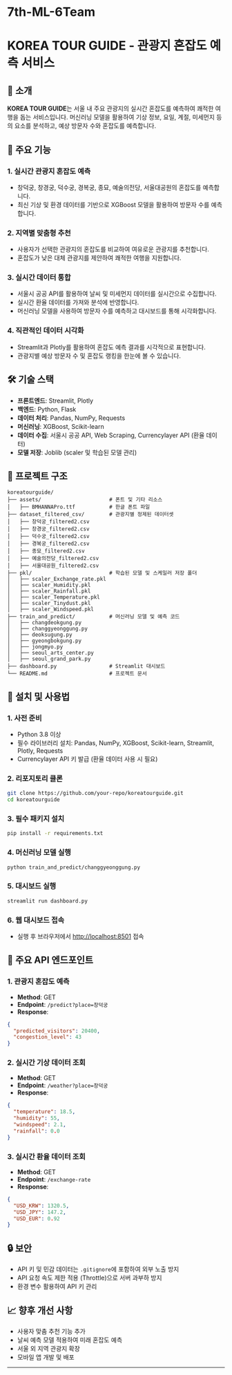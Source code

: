 # 7th-ML-6Team
# KOREA TOUR GUIDE - 관광지 혼잡도 예측 서비스

## 📖 소개
**KOREA TOUR GUIDE**는 서울 내 주요 관광지의 실시간 혼잡도를 예측하여 쾌적한 여행을 돕는 서비스입니다. 머신러닝 모델을 활용하여 기상 정보, 요일, 계절, 미세먼지 등의 요소를 분석하고, 예상 방문자 수와 혼잡도를 예측합니다.

## 🚀 주요 기능
### 1. 실시간 관광지 혼잡도 예측
- 창덕궁, 창경궁, 덕수궁, 경복궁, 종묘, 예술의전당, 서울대공원의 혼잡도를 예측합니다.
- 최신 기상 및 환경 데이터를 기반으로 XGBoost 모델을 활용하여 방문자 수를 예측합니다.

### 2. 지역별 맞춤형 추천
- 사용자가 선택한 관광지의 혼잡도를 비교하여 여유로운 관광지를 추천합니다.
- 혼잡도가 낮은 대체 관광지를 제안하여 쾌적한 여행을 지원합니다.

### 3. 실시간 데이터 통합
- 서울시 공공 API를 활용하여 날씨 및 미세먼지 데이터를 실시간으로 수집합니다.
- 실시간 환율 데이터를 가져와 분석에 반영합니다.
- 머신러닝 모델을 사용하여 방문자 수를 예측하고 대시보드를 통해 시각화합니다.

### 4. 직관적인 데이터 시각화
- Streamlit과 Plotly를 활용하여 혼잡도 예측 결과를 시각적으로 표현합니다.
- 관광지별 예상 방문자 수 및 혼잡도 랭킹을 한눈에 볼 수 있습니다.

## 🛠️ 기술 스택
- **프론트엔드**: Streamlit, Plotly
- **백엔드**: Python, Flask
- **데이터 처리**: Pandas, NumPy, Requests
- **머신러닝**: XGBoost, Scikit-learn
- **데이터 수집**: 서울시 공공 API, Web Scraping, Currencylayer API (환율 데이터)
- **모델 저장**: Joblib (scaler 및 학습된 모델 관리)

## 📂 프로젝트 구조
```
koreatourguide/
├── assets/                      # 폰트 및 기타 리소스
│   ├── BMHANNAPro.ttf           # 한글 폰트 파일
├── dataset_filtered_csv/        # 관광지별 정제된 데이터셋
│   ├── 창덕궁_filtered2.csv
│   ├── 창경궁_filtered2.csv
│   ├── 덕수궁_filtered2.csv
│   ├── 경복궁_filtered2.csv
│   ├── 종묘_filtered2.csv
│   ├── 예술의전당_filtered2.csv
│   ├── 서울대공원_filtered2.csv
├── pkl/                         # 학습된 모델 및 스케일러 저장 폴더
│   ├── scaler_Exchange_rate.pkl
│   ├── scaler_Humidity.pkl
│   ├── scaler_Rainfall.pkl
│   ├── scaler_Temperature.pkl
│   ├── scaler_Tinydust.pkl
│   ├── scaler_Windspeed.pkl
├── train_and_predict/           # 머신러닝 모델 및 예측 코드
│   ├── changdeokgung.py
│   ├── changgyeonggung.py
│   ├── deoksugung.py
│   ├── gyeongbokgung.py
│   ├── jongmyo.py
│   ├── seoul_arts_center.py
│   ├── seoul_grand_park.py
├── dashboard.py                 # Streamlit 대시보드
└── README.md                    # 프로젝트 문서
```

## 🔧 설치 및 사용법
### 1. 사전 준비
- Python 3.8 이상
- 필수 라이브러리 설치: Pandas, NumPy, XGBoost, Scikit-learn, Streamlit, Plotly, Requests
- Currencylayer API 키 발급 (환율 데이터 사용 시 필요)

### 2. 리포지토리 클론
```bash
git clone https://github.com/your-repo/koreatourguide.git
cd koreatourguide
```

### 3. 필수 패키지 설치
```bash
pip install -r requirements.txt
```

### 4. 머신러닝 모델 실행
```bash
python train_and_predict/changgyeonggung.py
```

### 5. 대시보드 실행
```bash
streamlit run dashboard.py
```

### 6. 웹 대시보드 접속
- 실행 후 브라우저에서 [http://localhost:8501](http://localhost:8501) 접속

## 🌟 주요 API 엔드포인트
### 1. 관광지 혼잡도 예측
- **Method**: GET
- **Endpoint**: `/predict?place=창덕궁`
- **Response**:
```json
{
  "predicted_visitors": 20400,
  "congestion_level": 43
}
```

### 2. 실시간 기상 데이터 조회
- **Method**: GET
- **Endpoint**: `/weather?place=창덕궁`
- **Response**:
```json
{
  "temperature": 18.5,
  "humidity": 55,
  "windspeed": 2.1,
  "rainfall": 0.0
}
```

### 3. 실시간 환율 데이터 조회
- **Method**: GET
- **Endpoint**: `/exchange-rate`
- **Response**:
```json
{
  "USD_KRW": 1320.5,
  "USD_JPY": 147.2,
  "USD_EUR": 0.92
}
```

## 🔒 보안
- API 키 및 민감 데이터는 `.gitignore`에 포함하여 외부 노출 방지
- API 요청 속도 제한 적용 (Throttle)으로 서버 과부하 방지
- 환경 변수 활용하여 API 키 관리

## 📈 향후 개선 사항
- 사용자 맞춤 추천 기능 추가
- 날씨 예측 모델 적용하여 미래 혼잡도 예측
- 서울 외 지역 관광지 확장
- 모바일 앱 개발 및 배포

---

